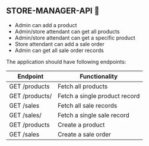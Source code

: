 ## STORE-MANAGER-API :book:
* 	Admin can add a product
* 	Admin/store attendant can get all products
* 	Admin/store attendant can get a specific product
* 	Store attendant can add a sale order
* 	Admin can get all sale order records

The application should have following endpoints:

| Endpoint   | Functionality |
| ------------- | ------------- |
| GET /products   | Fetch all products  |
| GET /products/<productId>  | Fetch a single product record  |
| GET /sales  | Fetch all sale records  |
| GET /sales/<salesId>  | Fetch a single sale record  |
| GET /products  | Create a product  |
| GET /sales  | Create a sale order  |
